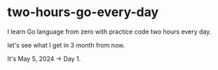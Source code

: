 # two-hours-go-every-day
I learn Go language from zero with practice code two hours every day.

let's see what I get in 3 month from now.

It's May 5, 2024 -> Day 1.

